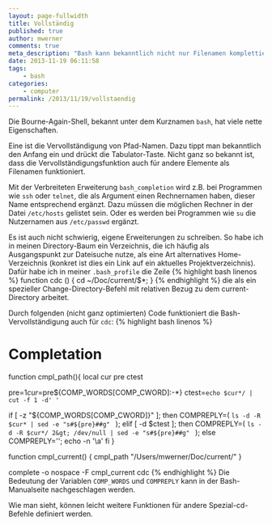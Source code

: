 ```yaml
---
layout: page-fullwidth
title: Vollständig
published: true
author: mwerner
comments: true
meta_description: "Bash kann bekanntlich nicht nur Filenamen komplettieren. Man kann auch eigene Erweiterungen schreiben"
date: 2013-11-19 06:11:58
tags:
    - bash
categories:
    - computer
permalink: /2013/11/19/vollstaendig
---
```

Die Bourne-Again-Shell, bekannt unter dem Kurznamen `bash`, hat viele nette Eigenschaften.
  
Eine ist die Vervollständigung von Pfad-Namen. Dazu tippt man bekanntlich den Anfang ein und drückt die Tabulator-Taste. Nicht ganz so bekannt ist, dass die Vervollständigungsfunktion auch für andere Elemente als Filenamen funktioniert.

Mit der Verbreiteten Erweiterung `bash_completion` wird z.B. bei Programmen wie `ssh` oder `telnet`, die als Argument einen Rechnernamen haben, dieser Name entsprechend ergänzt. Dazu müssen die möglichen Rechner in der Datei `/etc/hosts` gelistet sein. Oder es werden bei Programmen wie `su` die Nutzernamen aus `/etc/passwd` ergänzt.

Es ist auch nicht schwierig, eigene Erweiterungen zu schreiben. So habe ich in meinen Directory-Baum ein Verzeichnis, die ich häufig als Ausgangspunkt zur Dateisuche nutze, als eine Art alternatives Home-Verzeichnis (konkret ist dies ein Link auf ein aktuelles Projektverzeichnis). Dafür habe ich in meiner `.bash_profile` die Zeile
{% highlight bash linenos %}
function cdc () { cd ~/Doc/current/$*; }
{% endhighlight %}
die als ein spezieller Change-Directory-Befehl mit relativen Bezug zu dem current-Directory arbeitet.
  
Durch folgenden (nicht ganz optimierten) Code funktioniert die Bash-Vervollständigung auch für `cdc`:
{% highlight bash linenos %}
# Completation
function cmpl_path(){
local cur pre ctest

pre=$1
cur=$pre${COMP_WORDS[COMP_CWORD]:-*}
ctest=`echo $cur*/ | cut -f 1 -d' ' `

if [ -z "${COMP_WORDS[COMP_CWORD]}" ]; then
  COMPREPLY=( `ls -d -R $cur* | sed -e "s#${pre}##g" ` );
elif [ -d $ctest ]; then
  COMPREPLY=( `ls -d -R $cur*/ 2&gt; /dev/null | sed -e "s#${pre}##g" ` );
else
  COMPREPLY='';
echo -n '\a' 
fi
}

function cmpl_current() {
cmpl_path "/Users/mwerner/Doc/current/"
}

complete -o nospace -F cmpl_current cdc
{% endhighlight %}
Die Bedeutung der Variablen `COMP_WORDS` und `COMPREPLY` kann in der Bash-Manualseite nachgeschlagen werden.
  
Wie man sieht, können leicht weitere Funktionen für andere Spezial-cd-Befehle definiert werden.
